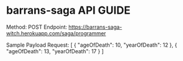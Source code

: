 # barrans-saga API GUIDE

Method: POST
Endpoint:
https://barrans-saga-witch.herokuapp.com/saga/programmer

Sample Payload Request:
[
    {
        "ageOfDeath": 10,
        "yearOfDeath": 12
    },
    {
          "ageOfDeath": 13,
        "yearOfDeath": 17
    }
]

